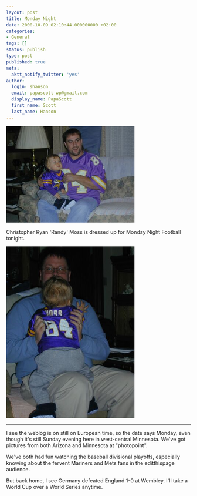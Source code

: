 ```yaml
---
layout: post
title: Monday Night
date: 2000-10-09 02:10:44.000000000 +02:00
categories:
- General
tags: []
status: publish
type: post
published: true
meta:
  aktt_notify_twitter: 'yes'
author:
  login: shanson
  email: papascott-wp@gmail.com
  display_name: PapaScott
  first_name: Scott
  last_name: Hanson
---
```

<p><img src="/wordpress/wp-content/uploads/2000/10/mosssfront.jpg" height="263" width="350" border="0" alt="mosssfront.jpg: " /></p>
<p>Christopher Ryan 'Randy' Moss is dressed up for Monday Night Football tonight.</p>
<p><img src="/wordpress/wp-content/uploads/2000/10/mosssback.jpg" height="467" width="350" border="0" alt="mosssback.jpg: " /></p>
<hr />
I see the weblog is on still on European time, so the date says Monday, even though it's still Sunday evening here in west-central Minnesota. We've got pictures from both Arizona and Minnesota at "photopoint".</p>
<p>We've both had fun watching the baseball divisional playoffs, especially knowing about the fervent Mariners and Mets fans in the editthispage audience. </p>
<p>But back home, I see Germany defeated England 1-0 at Wembley. I'll take a World Cup over a World Series anytime.</p>
